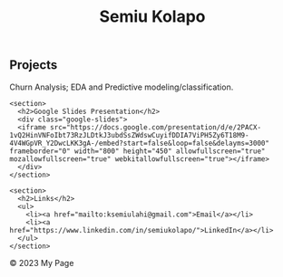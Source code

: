 <!DOCTYPE html>
<html>
<head>
  <title>My Page</title>
  <link rel="stylesheet" href="styles.css">
</head>
<body>
  <header>
    <h1>Semiu Kolapo</h1>
  </header>
  
  <main>
    <section>
      <h2>Projects</h2>
      <p>Churn Analysis; EDA and Predictive modeling/classification.</p>
    </section>

    <section>
      <h2>Google Slides Presentation</h2>
      <div class="google-slides">
      <iframe src="https://docs.google.com/presentation/d/e/2PACX-1vQ2HinVNFoIbt73RzJLDtkJ3ubdSsZWdswCuyifDDIA7ViPH5Zy6T18M9-4V4WGpVR_Y2DwcLKK3gA-/embed?start=false&loop=false&delayms=3000" frameborder="0" width="800" height="450" allowfullscreen="true" mozallowfullscreen="true" webkitallowfullscreen="true"></iframe>
      </div>
    </section>
    
    <section>
      <h2>Links</h2>
      <ul>
        <li><a href="mailto:ksemiulahi@gmail.com">Email</a></li>
        <li><a href="https://www.linkedin.com/in/semiukolapo/">LinkedIn</a></li>
      </ul>
    </section>
  </main>
  
  <footer>
    <p>&copy; 2023 My Page</p>
  </footer>
</body>
</html>

